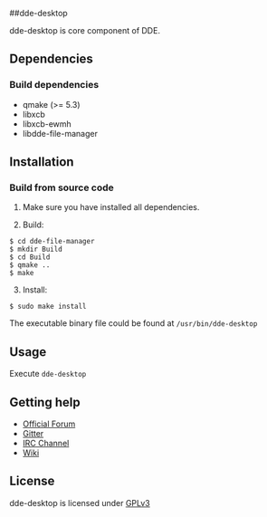 ##dde-desktop

dde-desktop is core component of DDE.

## Dependencies

### Build dependencies

* qmake (>= 5.3) 
* libxcb 
* libxcb-ewmh 
* libdde-file-manager


## Installation

### Build from source code

1. Make sure you have installed all dependencies.

2. Build: 
```
$ cd dde-file-manager
$ mkdir Build
$ cd Build
$ qmake ..
$ make
```

3. Install:
```
$ sudo make install
```

The executable binary file could be found at `/usr/bin/dde-desktop` 

## Usage

Execute `dde-desktop`

## Getting help
* [Official Forum](https://bbs.deepin.org/)
* [Gitter](https://gitter.im/orgs/linuxdeepin/rooms)
* [IRC Channel](https://webchat.freenode.net/?channels=deepin)
* [Wiki](http://wiki.deepin.org/)

## License

dde-desktop is licensed under [GPLv3](LICENSE)
